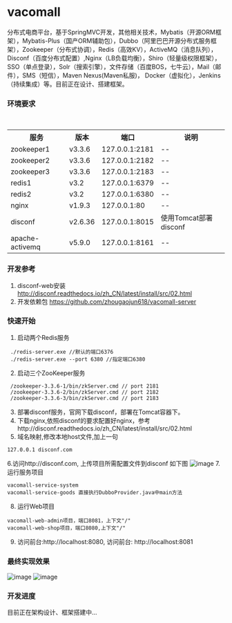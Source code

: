 # vacomall 
分布式电商平台，基于SpringMVC开发，其他相关技术，Mybatis（开源ORM框架），Mybatis-Plus（国产ORM辅助包），Dubbo（阿里巴巴开源分布式服务框架），Zookeeper（分布式协调），Redis（高效KV），ActiveMQ（消息队列），Disconf（百度分布式配置）,Nginx（LB负载均衡），Shiro（轻量级权限框架），SSO（单点登录），Solr（搜索引擎），文件存储（百度BOS，七牛云），Mail（邮件），SMS（短信），Maven Nexus(Maven私服)， Docker（虚拟化），Jenkins（持续集成）等。目前正在设计、搭建框架。
### 环境要求
<div>
<table border="0">
    <tr>
	    <th>服务</th>
      <th>版本</th>
	    <th>端口</th>
      <th>说明</th>
	  </tr>
  <tr>
	    <td>zookeeper1</td>
      <td>v3.3.6</td>
	    <td>127.0.0.1:2181</td>
      <td>--</th>
	  </tr>
	  <tr>
	    <td>zookeeper2</td>
      <td>v3.3.6</td>
	    <td>127.0.0.1:2182</td>
      <td>--</th>
	  </tr>
    <tr>
	    <td>zookeeper3</td>
      <td>v3.3.6</td>
	    <td>127.0.0.1:2183</td>
      <td>--</th>
	  </tr>
    <tr>
	    <td>redis1</td>
      <td>v3.2</td>
	    <td>127.0.0.1:6379</td>
      <td>--</th>
	  </tr>
  <tr>
	    <td>redis2</td>
      <td>v3.2</td>
	    <td>127.0.0.1:6380</td>
      <td>--</th>
	  </tr>
    <tr>
	    <td>nginx</td>
      <td>v1.9.3</td>
	    <td>127.0.0.1:80</td>
      <td>--</th>
	  </tr>
    <tr>
	    <td>disconf</td>
      <td>v2.6.36</td>
	    <td>127.0.0.1:8015</td>
      <td>使用Tomcat部署disconf</th>
	  </tr>
    <tr>
	    <td>apache-activemq</td>
      <td>v5.9.0</td>
	    <td>127.0.0.1:8161</td>
      <td>--</th>
	  </tr>
	</table>
  </div>

### 开发参考

1. disconf-web安装 http://disconf.readthedocs.io/zh_CN/latest/install/src/02.html
2. 开发依赖包 https://github.com/zhougaojun618/vacomall-server

### 快速开始
1. 启动两个Redis服务
```
 ./redis-server.exe //默认的端口6376
 ./redis-server.exe --port 6380 //指定端口6380
```
2. 启动三个ZooKeeper服务
```
 /zookeeper-3.3.6-1/bin/zkServer.cmd // port 2181
 /zookeeper-3.3.6-2/bin/zkServer.cmd // port 2182
 /zookeeper-3.3.6-3/bin/zkServer.cmd // port 2183
```
3. 部署disconf服务，官网下载disconf，部署在Tomcat容器下。
4. 下载nginx,依照disconf的要求配置好nginx，参考http://disconf.readthedocs.io/zh_CN/latest/install/src/02.html
5. 域名映射,修改本地host文件,加上一句
```
127.0.0.1 disconf.com
```
6.访问http://disconf.com, 上传项目所需配置文件到disconf 如下图
![image](https://github.com/zhougaojun618/vacomall/blob/master/imgs/disconf.png)
7. 运行服务项目
```
vacomall-service-system
vacomall-service-goods 直接执行DubboProvider.java中main方法
```
8. 运行Web项目
```
vacomall-web-admin项目，端口8081，上下文"/"
vacomall-web-shop项目，端口8080,上下文"/"
```
9. 访问前台:http://localhost:8080, 访问前台: http://localhost:8081

### 最终实现效果
![image](https://github.com/zhougaojun618/vacomall/blob/master/imgs/f.png)
![image](https://github.com/zhougaojun618/vacomall/blob/master/imgs/b.png)

### 开发进度
目前正在架构设计、框架搭建中...
